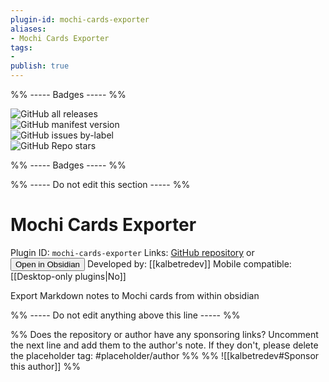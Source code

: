 ```yaml
---
plugin-id: mochi-cards-exporter
aliases:
- Mochi Cards Exporter
tags: 
- 
publish: true
---
```


%% ----- Badges ----- %%

![GitHub all releases](https://img.shields.io/github/downloads/kalbetredev/mochi-cards-exporter/total?color=573E7A&logo=github&style=for-the-badge)   
![GitHub manifest version](https://img.shields.io/github/manifest-json/v/kalbetredev/mochi-cards-exporter?color=573E7A&logo=github&style=for-the-badge)   
![GitHub issues by-label](https://img.shields.io/github/issues/kalbetredev/mochi-cards-exporter/help%20wanted?color=573E7A&logo=github&style=for-the-badge)   
![GitHub Repo stars](https://img.shields.io/github/stars/kalbetredev/mochi-cards-exporter?color=573E7A&logo=github&style=for-the-badge)

%% ----- Badges ----- %%

%% ----- Do not edit this section ----- %%

# Mochi Cards Exporter

Plugin ID: `mochi-cards-exporter`
Links: [GitHub repository](https://github.com/kalbetredev/mochi-cards-exporter) or [<button id=HH>Open in Obsidian</button>](obsidian://goto-plugin?id=mochi-cards-exporter)
Developed by: [[kalbetredev]]
Mobile compatible: [[Desktop-only plugins|No]]

Export Markdown notes to Mochi cards from within obsidian

%% ----- Do not edit anything above this line ----- %% 

%% Does the repository or author have any sponsoring links? Uncomment the next line and add them to the author's note. If they don't, please delete the placeholder tag: #placeholder/author %%
%% ![[kalbetredev#Sponsor this author]] %%
